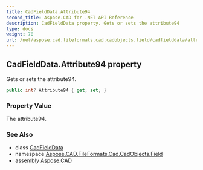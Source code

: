 ```yaml
---
title: CadFieldData.Attribute94
second_title: Aspose.CAD for .NET API Reference
description: CadFieldData property. Gets or sets the attribute94
type: docs
weight: 70
url: /net/aspose.cad.fileformats.cad.cadobjects.field/cadfielddata/attribute94/
---
```

## CadFieldData.Attribute94 property

Gets or sets the attribute94.

```csharp
public int? Attribute94 { get; set; }
```

### Property Value

The attribute94.

### See Also

* class [CadFieldData](../)
* namespace [Aspose.CAD.FileFormats.Cad.CadObjects.Field](../../cadfielddata/)
* assembly [Aspose.CAD](../../../)


